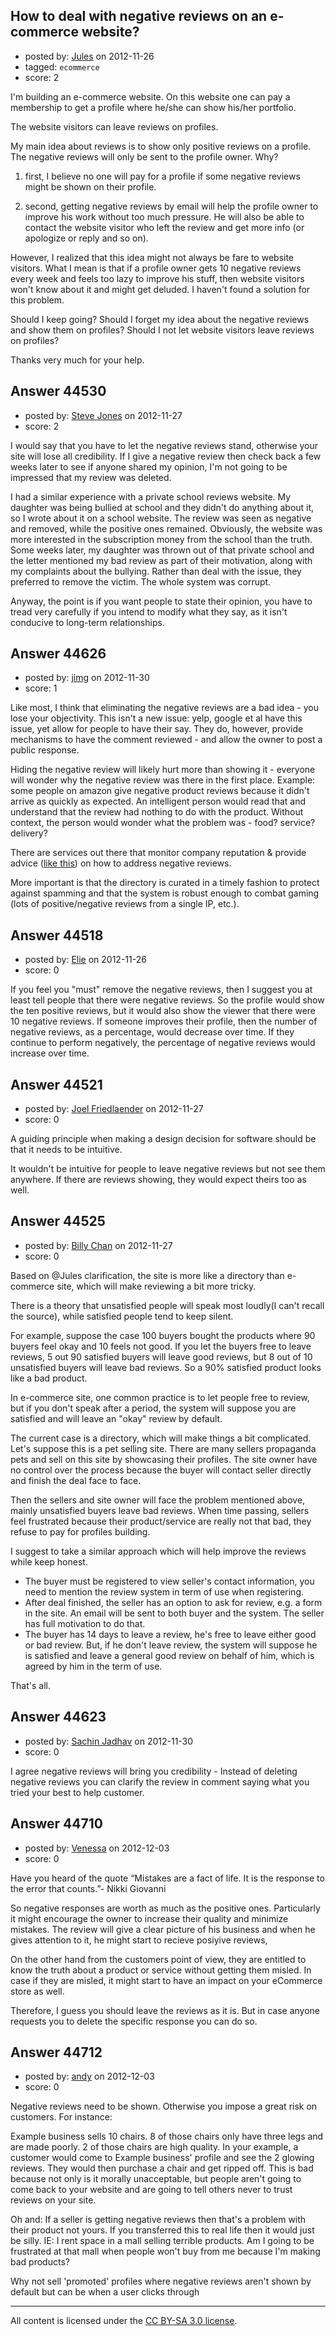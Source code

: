 ## How to deal with negative reviews on an e-commerce website?

- posted by: [Jules](https://stackexchange.com/users/-1/18629-jules) on 2012-11-26
- tagged: `ecommerce`
- score: 2

I'm building an e-commerce website. On this website one can pay a membership to get a profile where he/she can show his/her portfolio.

The website visitors can leave reviews on profiles.

My main idea about reviews is to show only positive reviews on a profile. The negative reviews will only be sent to the profile owner. Why?

1) first, I believe no one will pay for a profile if some negative reviews might be shown on their profile.

2) second, getting negative reviews by email will help the profile owner to improve his work without too much pressure. He will also be able to contact the website visitor who left the review and get more info (or apologize or reply and so on).

However, I realized that this idea might not always be fare to website visitors. What I mean is that if a profile owner gets 10 negative reviews every week and feels too lazy to improve his stuff, then website visitors won't know about it and might get deluded. I haven't found a solution for this problem.

Should I keep going?
Should I forget my idea about the negative reviews and show them on profiles?
Should I not let website visitors leave reviews on profiles?

Thanks very much for your help.


## Answer 44530

- posted by: [Steve Jones](https://stackexchange.com/users/-1/12985-steve-jones) on 2012-11-27
- score: 2

I would say that you have to let the negative reviews stand, otherwise your site will lose all credibility. If I give a negative review then check back a few weeks later to see if anyone shared my opinion, I'm not going to be impressed that my review was deleted.

I had a similar experience with a private school reviews website. My daughter was being bullied at school and they didn't do anything about it, so I wrote about it on a school website. The review was seen as negative and removed, while the positive ones remained. Obviously, the website was more interested in the subscription money from the school than the truth. Some weeks later, my daughter was thrown out of that private school and the letter mentioned my bad review as part of their motivation, along with my complaints about the bullying. Rather than deal with the issue, they preferred to remove the victim. The whole system was corrupt.

Anyway, the point is if you want people to state their opinion, you have to tread very carefully if you intend to modify what they say, as it isn't conducive to long-term relationships.


## Answer 44626

- posted by: [jimg](https://stackexchange.com/users/-1/2380-jimg) on 2012-11-30
- score: 1

<p>Like most, I think that eliminating the negative reviews are a bad idea - you lose your objectivity. This isn't a new issue: yelp, google et al have this issue, yet allow for people to have their say.  They do, however, provide mechanisms to have the comment reviewed - and allow the owner to post a public response.  </p>

<p>Hiding the negative review will likely hurt more than showing it - everyone will wonder why the negative review was there in the first place.  Example: some people on amazon give negative product reviews because it didn't arrive as quickly as expected. An intelligent person would read that and understand that the review had nothing to do with the product.  Without context, the person would wonder what the problem was - food? service? delivery? </p>

<p>There are services out there that monitor company reputation &amp; provide advice (<a href="http://www.reputation.com/reputationwatch/articles/how-to-remove-negative-yelp-reviews-from-search-results" rel="nofollow">like this</a>) on how to address negative reviews.  </p>

<p>More important is that the directory is curated in a timely fashion to protect against spamming and that the system is robust enough to combat gaming (lots of positive/negative reviews from a single IP, etc.).</p>



## Answer 44518

- posted by: [Elie](https://stackexchange.com/users/-1/1752-elie) on 2012-11-26
- score: 0

If you feel you "must" remove the negative reviews, then I suggest you at least tell people that there were negative reviews. So the profile would show the ten positive reviews, but it would also show the viewer that there were 10 negative reviews. If someone improves their profile, then the number of negative reviews, as a percentage, would decrease over time. If they continue to perform negatively, the percentage of negative reviews would increase over time.


## Answer 44521

- posted by: [Joel Friedlaender](https://stackexchange.com/users/-1/5543-joel-friedlaender) on 2012-11-27
- score: 0

A guiding principle when making a design decision for software should be that it needs to be intuitive. 

It wouldn't be intuitive for people to leave negative reviews but not see them anywhere.  If there are reviews showing, they would expect theirs too as well.


## Answer 44525

- posted by: [Billy Chan](https://stackexchange.com/users/-1/21618-billy-chan) on 2012-11-27
- score: 0

Based on @Jules clarification, the site is more like a directory than e-commerce site, which will make reviewing a bit more tricky.

There is a theory that unsatisfied people will speak most loudly(I can't recall the source), while satisfied people tend to keep silent. 

For example, suppose the case 100 buyers bought the products where 90 buyers feel okay and 10 feels not good. If you let the buyers free to leave reviews, 5 out 90 satisfied buyers will leave good reviews, but 8 out of 10 unsatisfied buyers will leave bad reviews. So a 90% satisfied product looks like a bad product.

In e-commerce site, one common practice is to let people free to review, but if you don't speak after a period, the system will suppose you are satisfied and will leave an "okay" review by default.

The current case is a directory, which will make things a bit complicated. Let's suppose this is a pet selling site. There are many sellers propaganda pets and sell on this site by showcasing their profiles. The site owner have no control over the process because the buyer will contact seller directly and finish the deal face to face.

Then the sellers and site owner will face the problem mentioned above, mainly unsatisfied buyers leave bad reviews. When time passing, sellers feel frustrated because their product/service are really not that bad, they refuse to pay for profiles building.

I suggest to take a similar approach which will help improve the reviews while keep honest.

* The buyer must be registered to view seller's contact information, you need to mention the review system in term of use when registering.
* After deal finished, the seller has an option to ask for review, e.g. a form in the site. An email will be sent to both buyer and the system. The seller has full motivation to do that.
* The buyer has 14 days to leave a review, he's free to leave either good or bad review. But, if he don't leave review, the system will suppose he is satisfied and leave a general good review on behalf of him, which is agreed by him in the term of use.

That's all. 


## Answer 44623

- posted by: [Sachin Jadhav](https://stackexchange.com/users/-1/21850-sachin-jadhav) on 2012-11-30
- score: 0

I agree negative reviews will bring you credibility - Instead of deleting negative reviews you can clarify the review in comment saying what you tried your best to help customer.




## Answer 44710

- posted by: [Venessa](https://stackexchange.com/users/-1/21899-venessa) on 2012-12-03
- score: 0

Have you heard of the quote
“Mistakes are a fact of life. It is the response to the error that counts.”- Nikki Giovanni 

So negative responses are worth as much as the positive ones. Particularly it might encourage the owner to increase their quality and minimize mistakes. The review will give a clear picture of his business and when he gives attention to it, he might start to recieve posiyive reviews,

On the other hand from the customers point of view, they are entitled to know the truth about a product or service without getting them misled. In case if they are misled, it might start to have an impact on your eCommerce store as well. 

Therefore, I guess you should leave the reviews as it is. But in case anyone requests you to delete the specific response you can do so. 



## Answer 44712

- posted by: [andy](https://stackexchange.com/users/-1/21737-andy) on 2012-12-03
- score: 0

Negative reviews need to be shown. Otherwise you impose a great risk on customers. For instance:

Example business sells 10 chairs. 8 of those chairs only have three legs and are made poorly. 2 of those chairs are high quality. In your example, a customer would come to Example business' profile and see the 2 glowing reviews. They would then purchase a chair and get ripped off. This is bad because not only is it morally unacceptable, but people aren't going to come back to your website and are going to tell others never to trust reviews on your site. 

Oh and: If a seller is getting negative reviews then that's a problem with their product not yours. If you transferred this to real life then it would just be silly. IE: I rent space in a mall selling terrible products. Am I going to be frustrated at that mall when people won't buy from me because I'm making bad products?

Why not sell 'promoted' profiles where negative reviews aren't shown by default but can be when a user clicks through



---

All content is licensed under the [CC BY-SA 3.0 license](https://creativecommons.org/licenses/by-sa/3.0/).
